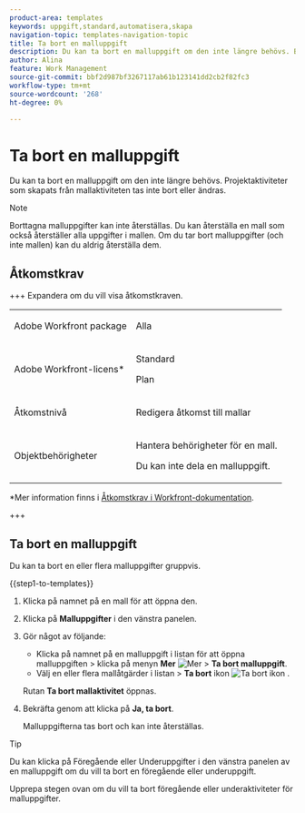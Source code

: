 ```yaml
---
product-area: templates
keywords: uppgift,standard,automatisera,skapa
navigation-topic: templates-navigation-topic
title: Ta bort en malluppgift
description: Du kan ta bort en malluppgift om den inte längre behövs. Borttagna malluppgifter kan inte återställas. Projektaktiviteter som skapats från mallaktiviteten tas inte bort eller ändras.
author: Alina
feature: Work Management
source-git-commit: bbf2d987bf3267117ab61b123141dd2cb2f82fc3
workflow-type: tm+mt
source-wordcount: '268'
ht-degree: 0%

---
```


# Ta bort en malluppgift

Du kan ta bort en malluppgift om den inte längre behövs. Projektaktiviteter som skapats från mallaktiviteten tas inte bort eller ändras.

>[!NOTE]
>
>Borttagna malluppgifter kan inte återställas. Du kan återställa en mall som också återställer alla uppgifter i mallen. Om du tar bort malluppgifter (och inte mallen) kan du aldrig återställa dem.


## Åtkomstkrav

+++ Expandera om du vill visa åtkomstkraven. 

<table style="table-layout:auto"> 
 <col> 
 <col> 
 <tbody> 
  <tr> 
   <td role="rowheader"><p>Adobe Workfront package</p></td> 
   <td> <p>Alla</p> </td> 
  </tr> 
  <tr> 
   <td role="rowheader"><p>Adobe Workfront-licens*</p></td> 
   <td> <p>Standard </p>
   <p>Plan </p> </td> 
  </tr> 
  <tr> 
   <td role="rowheader"><p>Åtkomstnivå</p></td> 
   <td> <p>Redigera åtkomst till mallar</p>  </td> 
  </tr> 
  <tr> 
   <td role="rowheader"><p>Objektbehörigheter</p> </td> 
   <td> <p>Hantera behörigheter för en mall.</p> <p>Du kan inte dela en malluppgift.</p> </td> 
  </tr> 
 </tbody> 
</table>

*Mer information finns i [Åtkomstkrav i Workfront-dokumentation](/help/quicksilver/administration-and-setup/add-users/access-levels-and-object-permissions/access-level-requirements-in-documentation.md).

+++

## Ta bort en malluppgift

Du kan ta bort en eller flera malluppgifter gruppvis.

{{step1-to-templates}}

1. Klicka på namnet på en mall för att öppna den.
1. Klicka på **Malluppgifter** i den vänstra panelen.
1. Gör något av följande:
   * Klicka på namnet på en malluppgift i listan för att öppna malluppgiften > klicka på menyn **Mer** ![Mer ](assets/more-icon.png) > **Ta bort malluppgift**.
   * Välj en eller flera mallåtgärder i listan > **Ta bort** ikon ![Ta bort ikon](assets/delete.png) .

   Rutan **Ta bort mallaktivitet** öppnas.
1. Bekräfta genom att klicka på **Ja, ta bort**.

   Malluppgifterna tas bort och kan inte återställas.

>[!TIP]
>
>Du kan klicka på Föregående eller Underuppgifter i den vänstra panelen av en malluppgift om du vill ta bort en föregående eller underuppgift.
>
>Upprepa stegen ovan om du vill ta bort föregående eller underaktiviteter för malluppgifter.





